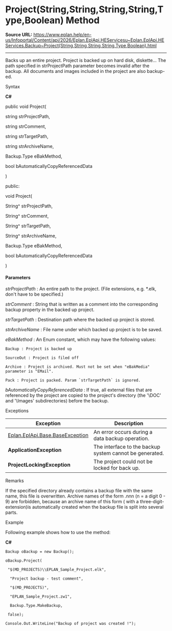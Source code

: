 # Project(String,String,String,String,Type,Boolean) Method

**Source URL:** https://www.eplan.help/en-us/Infoportal/Content/api/2026/Eplan.EplApi.HEServicesu~Eplan.EplApi.HEServices.Backup~Project(String,String,String,String,Type,Boolean).html

---

Backs up an entire project. Project is backed up on hard disk, diskette... The path specified in strProjectPath parameter becomes invalid after the backup. All documents and images included in the project are also backup-ed.

Syntax

**C#**



public void Project( 

   string strProjectPath,

   string strComment,

   string strTargetPath,

   string strArchiveName,

   Backup.Type eBakMethod,

   bool bAutomaticallyCopyReferencedData

)

public:

void Project( 

   String^ strProjectPath,

   String^ strComment,

   String^ strTargetPath,

   String^ strArchiveName,

   Backup.Type eBakMethod,

   bool bAutomaticallyCopyReferencedData

)


#### Parameters

*strProjectPath*
:   An entire path to the project. (File extensions, e.g. \*.elk, don't have to be specified.)

*strComment*
:   String that is written as a comment into the corresponding backup property in the backed up project.

*strTargetPath*
:   Destination path where the backed up project is stored.

*strArchiveName*
:   File name under which backed up project is to be saved.

*eBakMethod*
:   An Enum constant, which may have the following values:

    Backup : Project is backed up

    SourceOut : Project is filed off

    Archive : Project is archived. Must not be set when "eBakMedia" parameter is "EMail".

    Pack : Project is packed. Param `strTargetPath` is ignored.

*bAutomaticallyCopyReferencedData*
:   If true, all external files that are referenced by the project are copied to the project's directory (the '\DOC' and '\Images' subdirectories) before the backup.

Exceptions

| Exception | Description |
| --- | --- |
| [Eplan.EplApi.Base.BaseException](Eplan.EplApi.Baseu~Eplan.EplApi.Base.BaseException.html) | An error occurs during a data backup operation. |
| **ApplicationException** | The interface to the backup system cannot be generated. |
| **ProjectLockingException** | The project could not be locked for back up. |

Remarks

If the specified directory already contains a backup file with the same name, this file is overwritten. Archive names of the form <some name>.nnn (n = a digit 0 - 9) are forbidden, because an archive name of this form ( with a three-digit-extension)is automatically created when the backup file is split into several parts.

Example

Following example shows how to use the method:

**C#**

```
Backup oBackup = new Backup();

oBackup.Project(

 "$(MD_PROJECTS)\\EPLAN_Sample_Project.elk",

  "Project backup - test comment",

  "$(MD_PROJECTS)",

  "EPLAN_Sample_Project.zw1",

  Backup.Type.MakeBackup,

 false);

Console.Out.WriteLine("Backup of project was created !");

```

